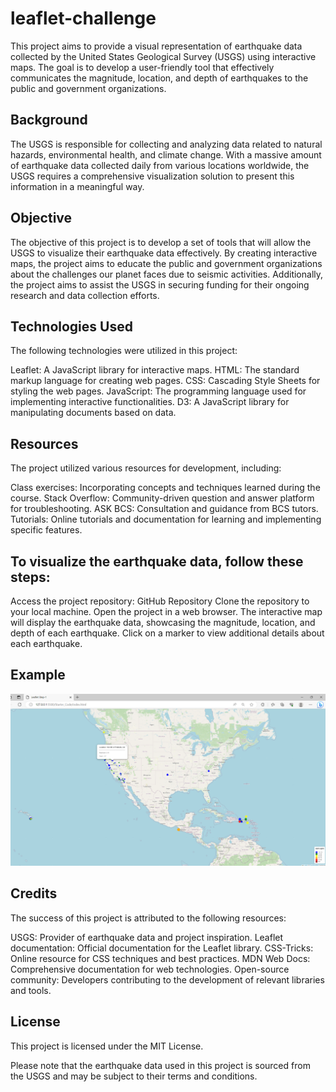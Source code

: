 # leaflet-challenge
 
 This project aims to provide a visual representation of earthquake data collected by the United States Geological Survey (USGS) using interactive maps. The goal is to develop a user-friendly tool that effectively communicates the magnitude, location, and depth of earthquakes to the public and government organizations.

## Background
The USGS is responsible for collecting and analyzing data related to natural hazards, environmental health, and climate change. With a massive amount of earthquake data collected daily from various locations worldwide, the USGS requires a comprehensive visualization solution to present this information in a meaningful way.

## Objective
The objective of this project is to develop a set of tools that will allow the USGS to visualize their earthquake data effectively. By creating interactive maps, the project aims to educate the public and government organizations about the challenges our planet faces due to seismic activities. Additionally, the project aims to assist the USGS in securing funding for their ongoing research and data collection efforts.

## Technologies Used
The following technologies were utilized in this project:

Leaflet: A JavaScript library for interactive maps.
HTML: The standard markup language for creating web pages.
CSS: Cascading Style Sheets for styling the web pages.
JavaScript: The programming language used for implementing interactive functionalities.
D3: A JavaScript library for manipulating documents based on data.

## Resources
The project utilized various resources for development, including:

Class exercises: Incorporating concepts and techniques learned during the course.
Stack Overflow: Community-driven question and answer platform for troubleshooting.
ASK BCS: Consultation and guidance from BCS tutors.
Tutorials: Online tutorials and documentation for learning and implementing specific features.

## To visualize the earthquake data, follow these steps:

Access the project repository: GitHub Repository
Clone the repository to your local machine.
Open the project in a web browser.
The interactive map will display the earthquake data, showcasing the magnitude, location, and depth of each earthquake.
Click on a marker to view additional details about each earthquake.

## Example

![Example Screenshot](/Starter_Code/example.PNG)

## Credits
The success of this project is attributed to the following resources:

USGS: Provider of earthquake data and project inspiration.
Leaflet documentation: Official documentation for the Leaflet library.
CSS-Tricks: Online resource for CSS techniques and best practices.
MDN Web Docs: Comprehensive documentation for web technologies.
Open-source community: Developers contributing to the development of relevant libraries and tools.

## License
This project is licensed under the MIT License.

Please note that the earthquake data used in this project is sourced from the USGS and may be subject to their terms and conditions.